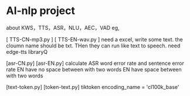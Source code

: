 # AI-nlp project
about KWS，TTS，ASR，NLU，AEC，VAD eg,

[ TTS-CN-mp3.py ]
[ TTS-EN-wav.py ]
need a excel, write some text. the cloumn name should be txt. THen they can run like text to speech.
need edge-tts libraryQ


[asr-CN.py]
[asr-EN.py]
calculate ASR word error rate and sentence error rate 
EN have no space between with two words
EN have space between with two words

[text-token.py]
[token-text.py]
tiktoken 
encoding_name = 'cl100k_base'  
